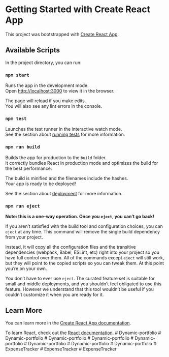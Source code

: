 # Getting Started with Create React App

This project was bootstrapped with [Create React App](https://github.com/facebook/create-react-app).

## Available Scripts

In the project directory, you can run:

### `npm start`

Runs the app in the development mode.\
Open [http://localhost:3000](http://localhost:3000) to view it in the browser.

The page will reload if you make edits.\
You will also see any lint errors in the console.

### `npm test`

Launches the test runner in the interactive watch mode.\
See the section about [running tests](https://facebook.github.io/create-react-app/docs/running-tests) for more information.

### `npm run build`

Builds the app for production to the `build` folder.\
It correctly bundles React in production mode and optimizes the build for the best performance.

The build is minified and the filenames include the hashes.\
Your app is ready to be deployed!

See the section about [deployment](https://facebook.github.io/create-react-app/docs/deployment) for more information.

### `npm run eject`

**Note: this is a one-way operation. Once you `eject`, you can’t go back!**

If you aren’t satisfied with the build tool and configuration choices, you can `eject` at any time. This command will remove the single build dependency from your project.

Instead, it will copy all the configuration files and the transitive dependencies (webpack, Babel, ESLint, etc) right into your project so you have full control over them. All of the commands except `eject` will still work, but they will point to the copied scripts so you can tweak them. At this point you’re on your own.

You don’t have to ever use `eject`. The curated feature set is suitable for small and middle deployments, and you shouldn’t feel obligated to use this feature. However we understand that this tool wouldn’t be useful if you couldn’t customize it when you are ready for it.

## Learn More

You can learn more in the [Create React App documentation](https://facebook.github.io/create-react-app/docs/getting-started).

To learn React, check out the [React documentation](https://reactjs.org/).
#   D y n a m i c - p o r t f o l i o  
 #   D y n a m i c - p o r t f o l i o  
 #   D y n a m i c - p o r t f o l i o  
 #   D y n a m i c - p o r t f o l i o  
 #   D y n a m i c - p o r t f o l i o  
 #   D y n a m i c - p o r t f o l i o  
 #   D y n a m i c - p o r t f o l i o  
 #   D y n a m i c - p o r t f o l i o  
 #   E x p e n s e T r a c k e r  
 #   E x p e n s e T r a c k e r  
 #   E x p e n s e T r a c k e r  
 